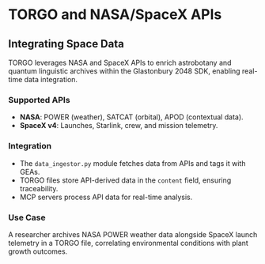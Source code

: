# TORGO and NASA/SpaceX APIs
## Integrating Space Data

TORGO leverages NASA and SpaceX APIs to enrich astrobotany and quantum linguistic archives within the Glastonbury 2048 SDK, enabling real-time data integration.

### Supported APIs
- **NASA**: POWER (weather), SATCAT (orbital), APOD (contextual data).
- **SpaceX v4**: Launches, Starlink, crew, and mission telemetry.

### Integration
- The `data_ingestor.py` module fetches data from APIs and tags it with GEAs.
- TORGO files store API-derived data in the `content` field, ensuring traceability.
- MCP servers process API data for real-time analysis.

### Use Case
A researcher archives NASA POWER weather data alongside SpaceX launch telemetry in a TORGO file, correlating environmental conditions with plant growth outcomes.